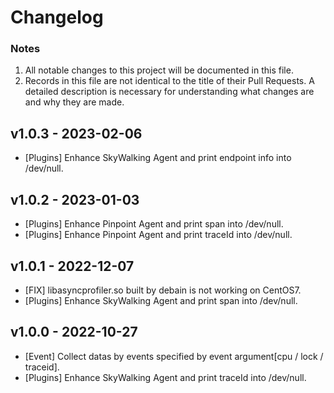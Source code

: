 # Changelog
### Notes
1. All notable changes to this project will be documented in this file.
2. Records in this file are not identical to the title of their Pull Requests. A detailed description is necessary for understanding what changes are and why they are made.

## v1.0.3 - 2023-02-06
- [Plugins] Enhance SkyWalking Agent and print endpoint info into /dev/null.

## v1.0.2 - 2023-01-03
- [Plugins] Enhance Pinpoint Agent and print span into /dev/null.
- [Plugins] Enhance Pinpoint Agent and print traceId into /dev/null.

## v1.0.1 - 2022-12-07
- [FIX] libasyncprofiler.so built by debain is not working on CentOS7.
- [Plugins] Enhance SkyWalking Agent and print span into /dev/null.

## v1.0.0 - 2022-10-27
- [Event] Collect datas by events specified by event argument[cpu / lock / traceid].
- [Plugins] Enhance SkyWalking Agent and print traceId into /dev/null.